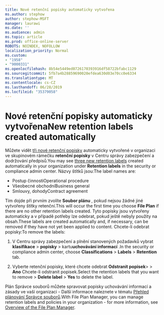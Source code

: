 ```yaml
---
title: Nové retenční popisky automaticky vytvořena
ms.author: stephow
author: stephow-MSFT
manager: laurawi
ms.date: ''
ms.audience: admin
ms.topic: article
ms.prod: office-online-server
ROBOTS: NOINDEX, NOFOLLOW
localization_priority: Normal
ms.custom:
- "1958"
- "9000331"
ms.openlocfilehash: 8b54e5449ed0726170393916df58722bfabc1129
ms.sourcegitcommit: 5fb7a4b28859690020efdea630d03e70cc0e6334
ms.translationtype: MT
ms.contentlocale: cs-CZ
ms.lasthandoff: 06/28/2019
ms.locfileid: "35379058"
---
```

# <a name="new-retention-labels-created-automatically"></a><span data-ttu-id="1b9ef-102">Nové retenční popisky automaticky vytvořena</span><span class="sxs-lookup"><span data-stu-id="1b9ef-102">New retention labels created automatically</span></span>

<span data-ttu-id="1b9ef-103">Můžete vidět [tři nové retenční popisky](https://docs.microsoft.com/office365/securitycompliance/file-plan-manager#default-retention-labels-and-label-policy) automaticky vytvořené v organizaci ve skupinovém rámečku **retenční popisky** v Centru správy zabezpečení a dodržování předpisů.</span><span class="sxs-lookup"><span data-stu-id="1b9ef-103">You may see [three new retention labels](https://docs.microsoft.com/office365/securitycompliance/file-plan-manager#default-retention-labels-and-label-policy) created automatically in your organization under **Retention labels** in the security or compliance admin center.</span></span> <span data-ttu-id="1b9ef-104">Názvy štítků jsou:</span><span class="sxs-lookup"><span data-stu-id="1b9ef-104">The label names are:</span></span>

- <span data-ttu-id="1b9ef-105">Postup činnosti</span><span class="sxs-lookup"><span data-stu-id="1b9ef-105">Operational procedure</span></span>
- <span data-ttu-id="1b9ef-106">Všeobecné obchodní</span><span class="sxs-lookup"><span data-stu-id="1b9ef-106">Business general</span></span>
- <span data-ttu-id="1b9ef-107">Smlouvy, dohody</span><span class="sxs-lookup"><span data-stu-id="1b9ef-107">Contract agreement</span></span>

<span data-ttu-id="1b9ef-108">Tím dojde při prvním zvolíte **Soubor plánu** , pokud nejsou žádné jiné vytvořeny štítky retenční.</span><span class="sxs-lookup"><span data-stu-id="1b9ef-108">This will occur the first time you choose **File Plan** if there are no other retention labels created.</span></span> <span data-ttu-id="1b9ef-109">Tyto popisky jsou vytvořeny automaticky a v případě potřeby lze odebrat, pokud ještě nebyly použity na obsah.</span><span class="sxs-lookup"><span data-stu-id="1b9ef-109">These labels are created automatically and, if necessary, can be removed if they have not yet been applied to content.</span></span> <span data-ttu-id="1b9ef-110">Chcete-li odebrat popisky:</span><span class="sxs-lookup"><span data-stu-id="1b9ef-110">To remove the labels:</span></span>

1. <span data-ttu-id="1b9ef-111">V Centru správy zabezpečení a plnění stanovených požadavků vybrat **klasifikace** > **popisky** > kartu**uchovávání informací** .</span><span class="sxs-lookup"><span data-stu-id="1b9ef-111">In the security or compliance admin center, choose **Classifications** > **Labels** > **Retention** tab.</span></span>

1. <span data-ttu-id="1b9ef-112">Vyberte retenční popisky, které chcete odebrat **Odstranit popisek**> > **Ano** Chcete-li odstranit popisek.</span><span class="sxs-lookup"><span data-stu-id="1b9ef-112">Select the retention labels that you want to remove > **Delete label** > **Yes** to delete the label.</span></span>

<span data-ttu-id="1b9ef-113">Plán Správce souborů můžete spravovat popisky uchovávání informací a zásady ve vaší organizaci - Další informace naleznete v tématu [Přehled plánování Správce souborů](https://docs.microsoft.com/office365/securitycompliance/file-plan-manager).</span><span class="sxs-lookup"><span data-stu-id="1b9ef-113">With File Plan Manager, you can manage retention labels and policies in your organization - for more information, see [Overview of the File Plan Manager](https://docs.microsoft.com/office365/securitycompliance/file-plan-manager).</span></span>